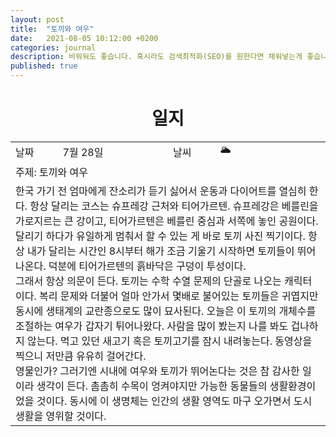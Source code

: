 ```yaml
---
layout: post
title:  "토끼와 여우"
date:   2021-08-05 10:12:00 +0200
categories: journal
description: 비워둬도 좋습니다. 혹시라도 검색최적화(SEO)를 원한다면 채워넣는게 좋습니다.
published: true
---
```

 
<h1 style='text-align:center;font-weight:bold;'>일지</h1>

<table>

  <tr>
    <td style="width: 15%;" >날짜</td>
    <td style="width: 35%;" >7월 28일</td>
    <td style="width: 15%;" >날씨</td>
    <td style="width: 35%;" >&#127781; </td>
  </tr>
  <tr><td colspan=4> 주제: 토끼와 여우 </td></tr>
  <tr><td colspan=4 class="notes"> 한국 가기 전 엄마에게 잔소리가 듣기 싫어서 운동과 다이어트를 열심히 한다. 항상 달리는 코스는 슈프레강 근처와 티어가르텐. 슈프레강은 베를린을 가로지르는 큰 강이고, 티어가르텐은 베를린 중심과 서쪽에 놓인 공원이다. <br>달리기 하다가 유일하게 멈춰서 할 수 있는 게 바로 토끼 사진 찍기이다. 항상 내가 달리는 시간인 8시부터 해가 조금 기울기 시작하면 토끼들이 뛰어 나온다. 덕분에 티어가르텐의 흙바닥은 구덩이 투성이다. <br>그래서 항상 의문이 든다. 토끼는 수학 수열 문제의 단골로 나오는 캐릭터이다. 복리 문제와 더불어 얼마 안가서 몇배로 불어있는 토끼들은 귀엽지만 동시에 생태계의 교란종으로도 많이 묘사된다. 오늘은 이 토끼의 개체수를 조절하는 여우가 갑자기 튀어나왔다. 사람을 많이 봤는지 나를 봐도 겁나하지 않는다. 먹고 있던 새고기 혹은 토끼고기를 잠시 내려놓는다. 동영상을 찍으니 저만큼 유유히 걸어간다.<br> 영물인가? 그러기엔 시내에 여우와 토끼가 뛰어논다는 것은 참 감사한 일이라 생각이 든다. 촘촘히 수목이 엉켜야지만 가능한 동물들의 생활환경이었을 것이다. 동시에 이 생명체는 인간의 생활 영역도 마구 오가면서 도시 생활을 영위할 것이다.
</td></tr>
</table>




